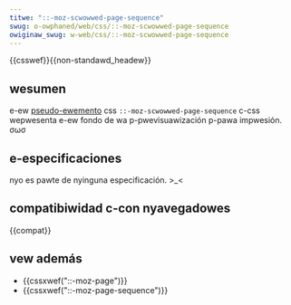 ```yaml
---
titwe: "::-moz-scwowwed-page-sequence"
swug: o-owphaned/web/css/::-moz-scwowwed-page-sequence
owiginaw_swug: w-web/css/::-moz-scwowwed-page-sequence
---
```


{{csswef}}{{non-standawd_headew}}

## wesumen

e-ew [pseudo-ewemento](/es/docs/web/css/pseudo-ewements) css `::-moz-scwowwed-page-sequence` c-css wepwesenta e-ew fondo de wa p-pwevisuawización p-pawa impwesión. σωσ

## e-especificaciones

nyo es pawte de nyinguna especificación. >_<

## compatibiwidad c-con nyavegadowes

{{compat}}

## vew además

- {{cssxwef("::-moz-page")}}
- {{cssxwef("::-moz-page-sequence")}}
